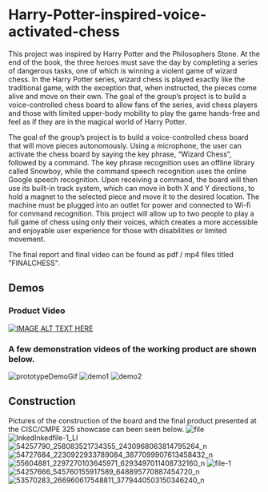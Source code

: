 # Harry-Potter-inspired-voice-activated-chess

This project was inspired by Harry Potter and the Philosophers Stone. At the end of the book, the three
heroes must save the day by completing a series of dangerous tasks, one of which is winning a violent
game of wizard chess. In the Harry Potter series, wizard chess is played exactly like the traditional game,
with the exception that, when instructed, the pieces come alive and move on their own. The goal of the
group’s project is to build a voice-controlled chess board to allow fans of the series, avid chess players
and those with limited upper-body mobility to play the game hands-free and feel as if they are in the
magical world of Harry Potter. 

The goal of the group’s project is to build a voice-controlled chess board that will move pieces
autonomously. Using a microphone, the user can activate the chess board by saying the key phrase,
“Wizard Chess”, followed by a command. The key phrase recognition uses an offline library called
Snowboy, while the command speech recognition uses the online Google speech recognition. Upon
receiving a command, the board will then use its built-in track system, which can move in both X and Y
directions, to hold a magnet to the selected piece and move it to the desired location. The machine
must be plugged into an outlet for power and connected to Wi-fi for command recognition. This project
will allow up to two people to play a full game of chess using only their voices, which creates a more
accessible and enjoyable user experience for those with disabilities or limited movement. 

The final report and final video can be found as pdf / mp4 files titled "FINALCHESS". 
## Demos
### Product Video
[![IMAGE ALT TEXT HERE](https://img.youtube.com/vi/1SvCCEozKVY/0.jpg)](https://www.youtube.com/watch?v=1SvCCEozKVY)

### A few demonstration videos of the working product are shown below. 
![prototypeDemoGif](https://user-images.githubusercontent.com/46120322/56384830-7171c100-61eb-11e9-8654-890da150d713.gif)
![demo1](https://user-images.githubusercontent.com/46120322/56385679-db8b6580-61ed-11e9-8cad-688e90f3df2d.gif)
![demo2](https://user-images.githubusercontent.com/46120322/56385834-33c26780-61ee-11e9-83e8-2f92fbf7faeb.gif)


## Construction
Pictures of the construction of the board and the final product presented at the CISC/CMPE 325 showcase can been seen below.
![file](https://user-images.githubusercontent.com/46120322/56382769-2acd9800-61e6-11e9-8619-bb381753125c.jpeg)
![InkedInkedfile-1_LI](https://user-images.githubusercontent.com/46120322/56382771-2acd9800-61e6-11e9-9c17-49fe44e784c9.jpg)
![54257790_258083521734355_2430968063814795264_n](https://user-images.githubusercontent.com/46120322/56382766-2acd9800-61e6-11e9-8149-b27a0727d0b5.jpg)
![54727684_2230922933789084_3877099907613458432_n](https://user-images.githubusercontent.com/46120322/56382767-2acd9800-61e6-11e9-8e30-76fddc9a1a69.jpg)
![55604881_2297270103645971_6293497011408732160_n](https://user-images.githubusercontent.com/46120322/56382768-2acd9800-61e6-11e9-832a-651228b789bf.jpg)
![file-1](https://user-images.githubusercontent.com/46120322/56382770-2acd9800-61e6-11e9-975f-c28ffeff4a0b.jpeg)
![54257666_545760155917589_648895770887454720_n](https://user-images.githubusercontent.com/46120322/56382765-2acd9800-61e6-11e9-91b4-f213a92e5649.jpg)
![53570283_266960617548811_3779440503150346240_n](https://user-images.githubusercontent.com/46120322/56382772-2b662e80-61e6-11e9-964c-1782bc720b14.jpg)
